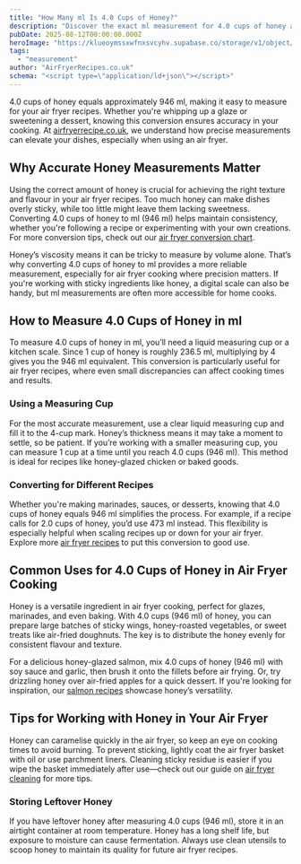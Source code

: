 ```yaml
---
title: "How Many ml Is 4.0 Cups of Honey?"
description: "Discover the exact ml measurement for 4.0 cups of honey and simplify your baking conversions with our easy guide."
pubDate: 2025-08-12T00:00:00.000Z
heroImage: "https://klueoymssxwfnxsvcyhv.supabase.co/storage/v1/object/public/md/how-many-ml-is-4-cups-of-honey-c918191a.webp"
tags:
  - "measurement"
author: "AirFryerRecipes.co.uk"
schema: "<script type=\"application/ld+json\"></script>"
---
```


<p>4.0 cups of honey equals approximately 946 ml, making it easy to measure for your air fryer recipes. Whether you're whipping up a glaze or sweetening a dessert, knowing this conversion ensures accuracy in your cooking. At <a href=https://www.airfryerrecipe.co.uk>airfryerrecipe.co.uk</a>, we understand how precise measurements can elevate your dishes, especially when using an air fryer.</p>  

<h2>Why Accurate Honey Measurements Matter</h2>  
<p>Using the correct amount of honey is crucial for achieving the right texture and flavour in your air fryer recipes. Too much honey can make dishes overly sticky, while too little might leave them lacking sweetness. Converting 4.0 cups of honey to ml (946 ml) helps maintain consistency, whether you're following a recipe or experimenting with your own creations. For more conversion tips, check out our <a href=https://www.airfryerrecipe.co.uk/air-fryer-conversion-chart>air fryer conversion chart</a>.</p>  

<p>Honey’s viscosity means it can be tricky to measure by volume alone. That’s why converting 4.0 cups of honey to ml provides a more reliable measurement, especially for air fryer cooking where precision matters. If you're working with sticky ingredients like honey, a digital scale can also be handy, but ml measurements are often more accessible for home cooks.</p>  

<h2>How to Measure 4.0 Cups of Honey in ml</h2>  
<p>To measure 4.0 cups of honey in ml, you’ll need a liquid measuring cup or a kitchen scale. Since 1 cup of honey is roughly 236.5 ml, multiplying by 4 gives you the 946 ml equivalent. This conversion is particularly useful for air fryer recipes, where even small discrepancies can affect cooking times and results.</p>  

<h3>Using a Measuring Cup</h3>  
<p>For the most accurate measurement, use a clear liquid measuring cup and fill it to the 4-cup mark. Honey’s thickness means it may take a moment to settle, so be patient. If you’re working with a smaller measuring cup, you can measure 1 cup at a time until you reach 4.0 cups (946 ml). This method is ideal for recipes like honey-glazed chicken or baked goods.</p>  

<h3>Converting for Different Recipes</h3>  
<p>Whether you're making marinades, sauces, or desserts, knowing that 4.0 cups of honey equals 946 ml simplifies the process. For example, if a recipe calls for 2.0 cups of honey, you’d use 473 ml instead. This flexibility is especially helpful when scaling recipes up or down for your air fryer. Explore more <a href=https://www.airfryerrecipe.co.uk/recipes>air fryer recipes</a> to put this conversion to good use.</p>  

<h2>Common Uses for 4.0 Cups of Honey in Air Fryer Cooking</h2>  
<p>Honey is a versatile ingredient in air fryer cooking, perfect for glazes, marinades, and even baking. With 4.0 cups (946 ml) of honey, you can prepare large batches of sticky wings, honey-roasted vegetables, or sweet treats like air-fried doughnuts. The key is to distribute the honey evenly for consistent flavour and texture.</p>  

<p>For a delicious honey-glazed salmon, mix 4.0 cups of honey (946 ml) with soy sauce and garlic, then brush it onto the fillets before air frying. Or, try drizzling honey over air-fried apples for a quick dessert. If you're looking for inspiration, our <a href=https://www.airfryerrecipe.co.uk/recipe-category/salmon>salmon recipes</a> showcase honey’s versatility.</p>  

<h2>Tips for Working with Honey in Your Air Fryer</h2>  
<p>Honey can caramelise quickly in the air fryer, so keep an eye on cooking times to avoid burning. To prevent sticking, lightly coat the air fryer basket with oil or use parchment liners. Cleaning sticky residue is easier if you wipe the basket immediately after use—check out our guide on <a href=https://www.airfryerrecipe.co.uk/air-fryer-cleaner>air fryer cleaning</a> for more tips.</p>  

<h3>Storing Leftover Honey</h3>  
<p>If you have leftover honey after measuring 4.0 cups (946 ml), store it in an airtight container at room temperature. Honey has a long shelf life, but exposure to moisture can cause fermentation. Always use clean utensils to scoop honey to maintain its quality for future air fryer recipes.</p>